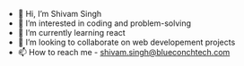 - 👋 Hi, I’m Shivam Singh
- 👀 I’m interested in coding and problem-solving
- 🌱 I’m currently learning react
- 💞️ I’m looking to collaborate on web developement projects
- 📫 How to reach me  - shivam.singh@blueconchtech.com

<!---
shivam-singh-bct/shivam-singh-bct is a ✨ special ✨ repository because its `README.md` (this file) appears on your GitHub profile.
You can click the Preview link to take a look at your changes.
--->
